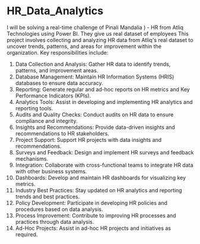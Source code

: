 
# HR_Data_Analytics

 I will be solving a real-time challenge of Pinali Mandalia )  - HR from Atliq Technologies using Power BI. They give us real dataset of employees
This project involves collecting and analyzing HR data from Atliq's real dataset to uncover trends, patterns, and areas for improvement within the organization. Key responsibilities include:

1. Data Collection and Analysis: Gather HR data to identify trends, patterns, and improvement areas.
2. Database Management: Maintain HR Information Systems (HRIS) databases to ensure data accuracy.
3. Reporting: Generate regular and ad-hoc reports on HR metrics and Key Performance Indicators (KPIs).
4. Analytics Tools: Assist in developing and implementing HR analytics and reporting tools.
5. Audits and Quality Checks: Conduct audits on HR data to ensure compliance and integrity.
6. Insights and Recommendations: Provide data-driven insights and recommendations to HR stakeholders.
7. Project Support: Support HR projects with data insights and recommendations.
8. Surveys and Feedback: Design and implement HR surveys and feedback mechanisms.
9. Integration: Collaborate with cross-functional teams to integrate HR data with other business systems.
10. Dashboards: Develop and maintain HR dashboards for visualizing key metrics.
11. Industry Best Practices: Stay updated on HR analytics and reporting trends and best practices.
12. Policy Development: Participate in developing HR policies and procedures based on data analysis.
13. Process Improvement: Contribute to improving HR processes and practices through data analysis.
14. Ad-Hoc Projects: Assist in ad-hoc HR projects and initiatives as required.
